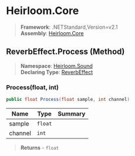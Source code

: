 # Heirloom.Core

> **Framework**: .NETStandard,Version=v2.1  
> **Assembly**: [Heirloom.Core][0]

## ReverbEffect.Process (Method)

> **Namespace**: [Heirloom.Sound][0]  
> **Declaring Type**: [ReverbEffect][1]

### Process(float, int)

```cs
public float Process(float sample, int channel)
```

| Name    | Type    | Summary |
|---------|---------|---------|
| sample  | `float` |         |
| channel | `int`   |         |

> **Returns** - `float`

[0]: ../../../Heirloom.Core.md
[1]: ../ReverbEffect.md
